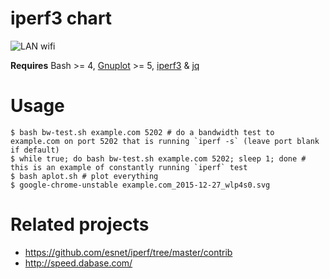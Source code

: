 # iperf3 chart

<img src=http://s.natalian.org/2015-12-27/nuc.local_2015-12-27_wlp4s0.svg alt="LAN wifi">

**Requires** Bash >= 4, [Gnuplot](http://www.gnuplot.info/) >= 5, [iperf3](http://software.es.net/iperf/) & [jq](https://stedolan.github.io/jq/)

# Usage

	$ bash bw-test.sh example.com 5202 # do a bandwidth test to example.com on port 5202 that is running `iperf -s` (leave port blank if default)
	$ while true; do bash bw-test.sh example.com 5202; sleep 1; done # this is an example of constantly running `iperf` test
	$ bash aplot.sh # plot everything
	$ google-chrome-unstable example.com_2015-12-27_wlp4s0.svg


# Related projects

* <https://github.com/esnet/iperf/tree/master/contrib>
* <http://speed.dabase.com/>

